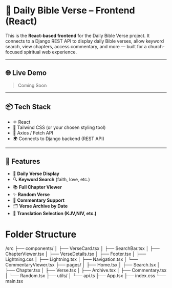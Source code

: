 # 📖 Daily Bible Verse – Frontend (React)

This is the **React-based frontend** for the Daily Bible Verse project. It connects to a Django REST API to display daily Bible verses, allow keyword search, view chapters, access commentary, and more — built for a church-focused spiritual web experience.

---

## 🌐 Live Demo

> Coming Soon 

---

## 📦 Tech Stack

- ⚛️ React
- 🎨 Tailwind CSS (or your chosen styling tool)
- 🔗 Axios / Fetch API
- 🌍 Connects to Django backend (REST API)

---

## 🚀 Features

- 📅 **Daily Verse Display**
- 🔍 **Keyword Search** (faith, love, etc.)
- 📚 **Full Chapter Viewer**
- ✨ **Random Verse**
- 📝 **Commentary Support**
- 🗂️ **Verse Archive by Date**
- 🔄 **Translation Selection (KJV,NIV, etc.)**

# Folder Structure
/src
├── components/
│   ├── VerseCard.tsx
│   ├── SearchBar.tsx
│   ├── ChapterViewer.tsx
│   ├── VerseDetails.tsx
│   ├── Footer.tsx
│   ├── Lightning.css
│   ├── Lightning.tsx
│   ├── Navigation.tsx
│   └── CommentaryViewer.tsx
├── pages/
│   ├── Home.tsx
│   ├── Search.tsx
│   ├── Chapter.tsx
│   ├── Verse.tsx
│   ├── Archive.tsx
│   ├── Commentary.tsx
│   └── Random.tsx
├── utils/
│   └── api.ts
├── App.tsx
├── index.css
└── main.tsx

